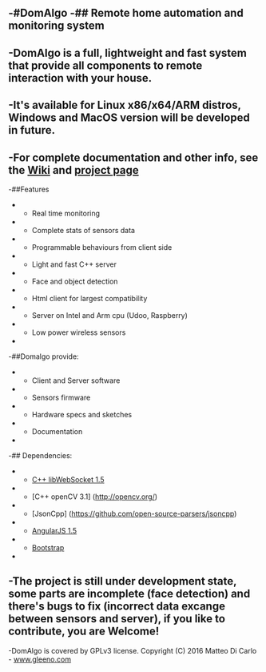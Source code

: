 -#DomAlgo
-## Remote home automation and monitoring system
-
-DomAlgo is a full, lightweight and fast system that provide all components to remote interaction with your house.
-
-It's available for Linux x86/x64/ARM distros, Windows and MacOS version will be developed in future.
-
-For complete documentation and other info, see the [Wiki](https://github.com/Gleeno/DomAlgo/wiki) and [project page](http://gleeno.github.io/DomAlgo)
-
-##Features
-  - Real time monitoring
-  - Complete stats of sensors data
-  - Programmable behaviours from client side
-  - Light and fast C++ server
-  - Face and object detection
-  - Html client for largest compatibility
-  - Server on Intel and Arm cpu (Udoo, Raspberry)
-  - Low power wireless sensors
-
-##Domalgo provide:
-  - Client and Server software
-  - Sensors firmware
-  - Hardware specs and sketches
-  - Documentation
-
-## Dependencies:
-  -  [C++ libWebSocket 1.5](https://github.com/warmcat/libwebsockets/commits/v1.7-stable)
-  -  [C++ openCV 3.1] (http://opencv.org/)
-  -  [JsonCpp] (https://github.com/open-source-parsers/jsoncpp)
-  -  [AngularJS 1.5](https://angularjs.org/)
-  -  [Bootstrap](http://getbootstrap.com/)
-
-The project is still under development state, some parts are incomplete (face detection) and there's bugs to fix (incorrect data excange between sensors and server), if you like to contribute, you are Welcome!
-
-DomAlgo is covered by GPLv3 license. Copyright (C) 2016 Matteo Di Carlo - www.gleeno.com